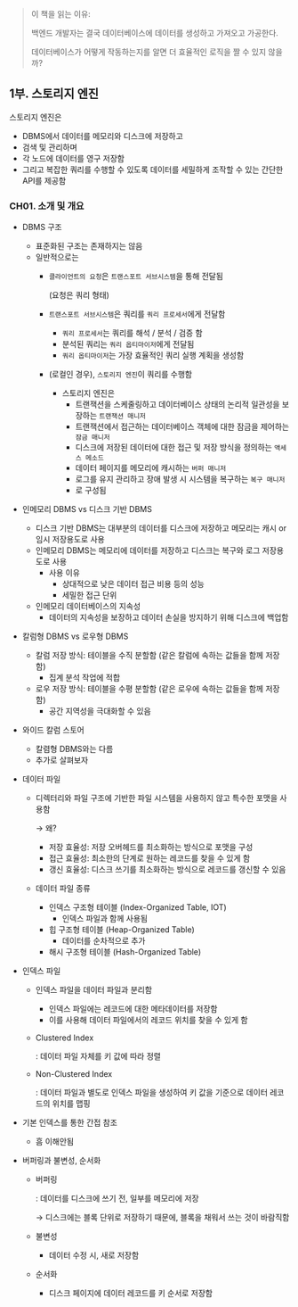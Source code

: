 > 이 책을 읽는 이유: 
> 
> 백엔드 개발자는 결국 데이터베이스에 데이터를 생성하고 가져오고 가공한다. 
> 
> 데이터베이스가 어떻게 작동하는지를 알면 더 효율적인 로직을 짤 수 있지 않을까?
> 

## 1부. 스토리지 엔진

스토리지 엔진은

- DBMS에서 데이터를 메모리와 디스크에 저장하고
- 검색 및 관리하며
- 각 노드에 데이터를 영구 저장함
- 그리고 복잡한 쿼리를 수행할 수 있도록 데이터를 세밀하게 조작할 수 있는 간단한 API를 제공함

### CH01. 소개 및 개요

- DBMS 구조
    - 표준화된 구조는 존재하지는 않음
    - 일반적으로는
        - `클라이언트의 요청`은 `트랜스포트 서브시스템`을 통해 전달됨
            
            (요청은 쿼리 형태)
            
        - `트랜스포트 서브시스템`은 쿼리를 `쿼리 프로세서`에게 전달함
            - `쿼리 프로세서`는 쿼리를 해석 / 분석 / 검증 함
            - 분석된 쿼리는 `쿼리 옵티마이저`에게 전달됨
            - `쿼리 옵티마이저`는 가장 효율적인 쿼리 실행 계획을 생성함
        - (로컬인 경우), `스토리지 엔진`이 쿼리를 수행함
            - 스토리지 엔진은
                - 트랜잭션을 스케줄링하고 데이터베이스 상태의 논리적 일관성을 보장하는 `트랜잭션 매니저`
                - 트랜잭션에서 접근하는 데이터베이스 객체에 대한 잠금을 제어하는 `잠금 매니저`
                - 디스크에 저장된 데이터에 대한 접근 및 저장 방식을 정의하는 `액세스 메소드`
                - 데이터 페이지를 메모리에 캐시하는 `버퍼 매니저`
                - 로그를 유지 관리하고 장애 발생 시 시스템을 복구하는 `복구 매니저`
                - 로 구성됨
- 인메모리 DBMS vs 디스크 기반 DBMS
    - 디스크 기반 DBMS는 대부분의 데이터를 디스크에 저장하고 메모리는 캐시 or 임시 저장용도로 사용
    - 인메모리 DBMS는 메모리에 데이터를 저장하고 디스크는 복구와 로그 저장용도로 사용
        - 사용 이유
            - 상대적으로 낮은 데이터 접근 비용 등의 성능
            - 세밀한 접근 단위
    - 인메모리 데이터베이스의 지속성
        - 데이터의 지속성을 보장하고 데이터 손실을 방지하기 위해 디스크에 백업함
- 칼럼형 DBMS vs 로우형 DBMS
    - 칼럼 저장 방식: 테이블을 수직 분할함 (같은 칼럼에 속하는 값들을 함께 저장함)
        - 집계 분석 작업에 적합
    - 로우 저장 방식: 테이블을 수평 분할함 (같은 로우에 속하는 값들을 함께 저장함)
        - 공간 지역성을 극대화할 수 있음
- 와이드 칼럼 스토어
    - 칼렴형 DBMS와는 다름
    - 추가로 살펴보자
- 데이터 파일
    - 디렉터리와 파일 구조에 기반한 파일 시스템을 사용하지 않고 특수한 포맷을 사용함
        
        → 왜?
        
        - 저장 효율성: 저장 오버헤드를 최소화하는 방식으로 포맷을 구성
        - 접근 효율성: 최소한의 단계로 원하는 레코드를 찾을 수 있게 함
        - 갱신 효율성: 디스크 쓰기를 최소화하는 방식으로 레코드를 갱신할 수 있음
    - 데이터 파일 종류
        - 인덱스 구조형 테이블 (Index-Organized Table, IOT)
            - 인덱스 파일과 함께 사용됨
        - 힙 구조형 테이블 (Heap-Organized Table)
            - 데이터를 순차적으로 추가
        - 해시 구조형 테이블 (Hash-Organized Table)
- 인덱스 파일
    - 인덱스 파일을 데이터 파일과 분리함
        - 인덱스 파일에는 레코드에 대한 메타데이터를 저장함
        - 이를 사용해 데이터 파일에서의 레코드 위치를 찾을 수 있게 함
    - Clustered Index
        
        : 데이터 파일 자체를 키 값에 따라 정렬
        
    - Non-Clustered Index
        
        : 데이터 파일과 별도로 인덱스 파일을 생성하여 키 값을 기준으로 데이터 레코드의 위치를 맵핑
        
- 기본 인덱스를 통한 간접 참조
    - 흠 이해안됨
- 버퍼링과 불변성, 순서화
    - 버퍼링
        
        : 데이터를 디스크에 쓰기 전, 일부를 메모리에 저장
        
        → 디스크에는 블록 단위로 저장하기 때문에, 블록을 채워서 쓰는 것이 바람직함
        
    - 불변성
        - 데이터 수정 시, 새로 저장함
    - 순서화
        - 디스크 페이지에 데이터 레코드를 키 순서로 저장함